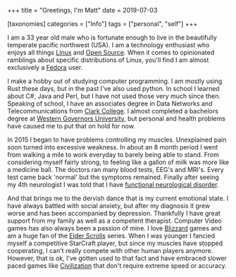 +++
title = "Greetings, I'm Matt"
date = 2019-07-03

[taxonomies]
categories = ["Info"]
tags = ["personal", "self"]
+++

I am a 33 year old male who is fortunate enough to live in the beautifully temperate pacific northwest (USA). I am a technology enthusiast who enjoys all things [Linux](https://en.wikipedia.org/wiki/Linux) and [Open Source](https://en.wikipedia.org/wiki/Open_source). When it comes to opinionated ramblings about specific distributions of Linux, you'll find I am almost exclusively a [Fedora](https://getfedora.org/) user.

I make a hobby out of studying computer programming. I am mostly using Rust these days, but in the past I've also used python. In school I learned about C#, Java and Perl, but I have not used those very much since then. Speaking of school, I have an associates degree in Data Networks and Telecommunications from [Clark College](http://www.clark.edu/). I almost completed a bachelors degree at [Western Governors University](https://www.wgu.edu/), but personal and health problems have caused me to put that on hold for now.

In 2015 I began to have problems controlling my muscles. Unexplained pain soon turned into excessive weakness. In about an 8 month period I went from walking a mile to work everyday to barely being able to stand. From considering myself fairly strong, to feeling like a gallon of milk was more like a medicine ball. The doctors ran many blood tests, EEG's and MRI's. Every test came back 'normal' but the symptoms remained. Finally after seeing my 4th neurologist I was told that I have [functional neurological disorder](https://en.wikipedia.org/wiki/Functional_neurological_symptom_disorder).

And that brings me to the dervish dance that is my current emotional state. I have always battled with social anxiety, but after my diagnosis it grew worse and has been accompanied by depression. Thankfully I have great support from my family as well as a competent therapist.
Computer Video games has also always been a passion of mine. I love [Blizzard](https://www.blizzard.com) games and am a huge fan of the [Elder Scrolls](https://elderscrolls.bethesda.net) series. When I was younger I fancied myself a competitive StarCraft player, but since my muscles have stopped cooperating, I can't really compete with other human players anymore. However, that is ok, I've gotten used to that fact and have embraced slower paced games like [Civilization](https://civilization.com/) that don't require extreme speed or accuracy. 
